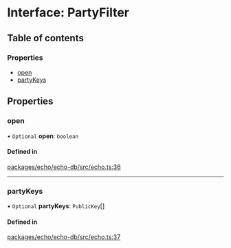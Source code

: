 # Interface: PartyFilter

## Table of contents

### Properties

- [open](PartyFilter.md#open)
- [partyKeys](PartyFilter.md#partykeys)

## Properties

### open

• `Optional` **open**: `boolean`

#### Defined in

[packages/echo/echo-db/src/echo.ts:36](https://github.com/dxos/dxos/blob/6b1348fed/packages/echo/echo-db/src/echo.ts#L36)

___

### partyKeys

• `Optional` **partyKeys**: `PublicKey`[]

#### Defined in

[packages/echo/echo-db/src/echo.ts:37](https://github.com/dxos/dxos/blob/6b1348fed/packages/echo/echo-db/src/echo.ts#L37)

